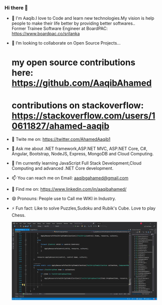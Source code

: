### Hi there 👋

- 🔭 I'm Aaqib.I love to Code and learn new technologies.My vision is help people to make their life better by providing better softwares..
        <br> Former Trainee Software Engineer at BoardPAC: https://www.boardpac.co/srilanka
    
- 👯 I’m looking to collaborate on Open Source Projects...
     # my open source contributions here: https://github.com/AaqibAhamed 
     # contributions on stackoverflow: https://stackoverflow.com/users/10611827/ahamed-aaqib 

- 🤔 Twite me on: https://twitter.com/AhamedAaqib1

- 💬 Ask me about .NET framework,ASP.NET MVC, ASP.NET Core, C#, Angular, Bootstrap, NodeJS, Express, MongoDB and Cloud Computing.

- 🌱 I’m currently learning JavaScript Full Stack Development,Cloud Computing and advanced .NET Core development. 

- 📫 You can reach me on  Email: aaqibgahamed@gmail.com

- 💬 Find me on: https://www.linkedin.com/in/aaqibahamed/

- 😄 Pronouns: People use to Call me WIKI in Industry.

- ⚡ Fun fact: Like to solve Puzzles,Sudoku and Rubik's Cube. Love to play Chess.

  ![Alt](https://github.com/AaqibAhamed/AaqibAhamed/blob/master/LangHelper.gif)

<!--
**AaqibAhamed/AaqibAhamed** is a ✨ _special_ ✨ repository because its `README.md` (this file) appears on your GitHub profile.

Here are some ideas to get you started:

-->
